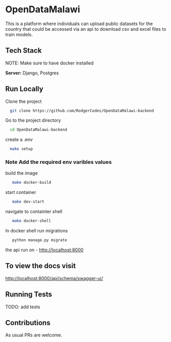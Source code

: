 # OpenDataMalawi

This is a platform where individuals can upload public datasets for the country that could be accessed via an api to download csv and excel files to train models.

## Tech Stack

NOTE: Make sure to have docker installed

**Server:** Django, Postgres

## Run Locally

Clone the project

```bash
  git clone https://github.com/RodgerCodes/OpenDataMalawi-backend
```

Go to the project directory

```bash
  cd OpenDataMalawi-backend
```

create a .env

```bash
  make setup
```

### Note Add the required env varibles values

build the image

```bash
   make docker-build
```

start container

```bash
   make dev-start
```

navigate to containter shell

```bash
   make docker-shell
```

In docker shell run migrations

```bash
   python manage.py migrate
```

the api run on - <http://localhost:8000>

## To view the docs visit

<http://localhost:8000/api/schema/swagger-ui/>

## Running Tests

TODO: add tests

<!-- To run tests, run the following command

```bash
  make docker-test
``` -->

## Contributions

As usual PRs are welcome.
